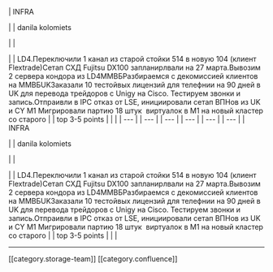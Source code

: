 





| INFRA

 | 
| danila kolomiets

 | 
| 

 | 
|  LD4.Переключили 1 канал из старой стойки 514 в новую 104 (клиент Flextrade)Сетап СХД Fujitsu DX100 запланирлвали на 27 марта.Вывозим 2 сервера кондора из LD4ММВБРазбираемся с декомиссией клиентов на ММВБUKЗаказали 10 тестойвых лицензий для телефнии на 90 дней в UK для перевода трейдоров с Unigy на Cisco. Тестируем звонки и запись.Отпраивли в IPC отказ от LSE, инициировали сетап ВПНов из UK и СY M1 Мигрировали партию 18 штук  виртуалок в М1 на новый кластер cо старого   | 
| top 3-5 points | 
|  | 
|  --- | 
|  --- | 
|  --- | 
|  --- | 
|  --- | 
|  --- | 
| INFRA

 | 
| danila kolomiets

 | 
| 

 | 
|  LD4.Переключили 1 канал из старой стойки 514 в новую 104 (клиент Flextrade)Сетап СХД Fujitsu DX100 запланирлвали на 27 марта.Вывозим 2 сервера кондора из LD4ММВБРазбираемся с декомиссией клиентов на ММВБUKЗаказали 10 тестойвых лицензий для телефнии на 90 дней в UK для перевода трейдоров с Unigy на Cisco. Тестируем звонки и запись.Отпраивли в IPC отказ от LSE, инициировали сетап ВПНов из UK и СY M1 Мигрировали партию 18 штук  виртуалок в М1 на новый кластер cо старого   | 
| top 3-5 points | 
|  | 







*****

[[category.storage-team]] 
[[category.confluence]] 
